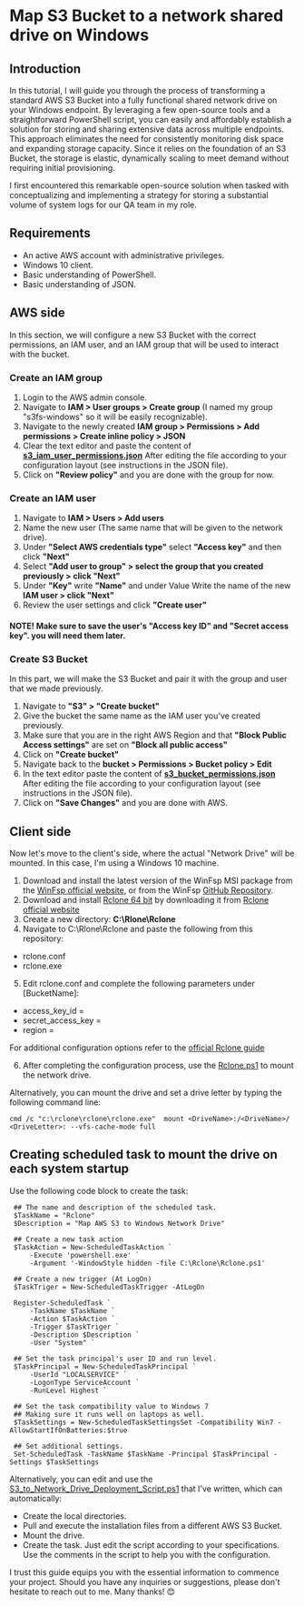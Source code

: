 # Map S3 Bucket to a network shared drive on Windows
## Introduction
In this tutorial, I will guide you through the process of transforming a standard AWS S3 Bucket into a fully functional shared network drive on your Windows endpoint. By leveraging a few open-source tools and a straightforward PowerShell script, you can easily and affordably establish a solution for storing and sharing extensive data across multiple endpoints. This approach eliminates the need for consistently monitoring disk space and expanding storage capacity. Since it relies on the foundation of an S3 Bucket, the storage is elastic, dynamically scaling to meet demand without requiring initial provisioning.

I first encountered this remarkable open-source solution when tasked with conceptualizing and implementing a strategy for storing a substantial volume of system logs for our QA team in my role.


## Requirements
- An active AWS account with administrative privileges.
- Windows 10 client.
- Basic understanding of PowerShell.
- Basic understanding of JSON.


## AWS side
In this section, we will configure a new S3 Bucket with the correct permissions, an IAM user, and an IAM group that will be used to interact with the bucket. 

### Create an IAM group
1. Login to the AWS admin console.
3. Navigate to **IAM > User groups > Create group** (I named my group "s3fs-windows" so it will be easily recognizable).
4. Navigate to the newly created **IAM group > Permissions > Add permissions > Create inline policy > JSON**
5. Clear the text editor and paste the content of [**s3_iam_user_permissions.json**](https://github.com/ThePinkPanther96/AWS/blob/main/Map%20S3%20as%20a%20network%20drive%20%20-%20Windows/s3_iam_user_permissions.json) After editing the file according to your configuration layout (see instructions in the JSON file).
6. Click on **"Review policy"** and you are done with the group for now. 

### Create an IAM user
1. Navigate to **IAM > Users > Add users** 
2. Name the new user (The same name that will be given to the network drive).
3. Under **"Select AWS credentials type"** select **"Access key"** and then click **"Next"**
4. Select **"Add user to group" > select the group that you created previously > click "Next"**
5. Under **"Key"** write **"Name"** and under Value Write the name of the new **IAM user > click "Next"**
6. Review the user settings and click **"Create user"**
  
  #### NOTE! Make sure to save the user's "Access key ID" and "Secret access key". you will need them later.


### Create S3 Bucket
In this part, we will make the S3 Bucket and pair it with the group and user that we made previously.

1. Navigate to **"S3" > "Create bucket"**
2. Give the bucket the same name as the IAM user you've created previously.
3. Make sure that you are in the right AWS Region and that **"Block Public Access settings"** are set on **"Block all public access"**
4. Click on **"Create bucket"**
5. Navigate back to the **bucket > Permissions > Bucket policy > Edit**
6. In the text editor paste the content of [**s3_bucket_permissions.json**](https://github.com/ThePinkPanther96/AWS/blob/main/Map%20S3%20as%20a%20network%20drive%20%20-%20Windows/s3_bucket_permissions.json) After editing the file according to your configuration layout (see instructions in the JSON file). 
7. Click on **"Save Changes"** and you are done with AWS.


## Client side
Now let's move to the client's side, where the actual "Network Drive" will be mounted. In this case, I'm using a Windows 10 machine.

1. Download and install the latest version of the WinFsp MSI package from the [WinFsp official website](https://github.com/winfsp/winfsp/releases/download/v2.0/winfsp-2.0.23075.msi), or from the WinFsp [GitHub Repository](https://github.com/winfsp/winfsp/releases/download/v1.10/winfsp-1.10.22006.msi). 
2. Download and install [Rclone 64 bit](https://downloads.rclone.org/v1.65.0/rclone-v1.65.0-windows-amd64.zip) by downloading it from [Rclone official website](https://rclone.org/)
3. Create a new directory: **C:\Rlone\Rclone**
4. Navigate to C:\Rlone\Rclone and paste the following from this repository:
  - rclone.conf
  - rclone.exe
5. Edit rclone.conf and complete the following parameters under [BucketName]:
  - access_key_id = 
  - secret_access_key = 
  - region = 


For additional configuration options refer to the [official Rclone guide](https://rclone.org/s3/#configuration)

6. After completing the configuration process, use the [Rclone.ps1](https://github.com/ThePinkPanther96/AWS/blob/main/Map%20S3%20as%20a%20network%20drive%20%20-%20Windows/rclone.ps1) to mount the network drive.

  Alternatively, you can mount the drive and set a drive letter by typing the following command line:
  ```nh
  cmd /c "c:\rclone\rclone\rclone.exe"  mount <DriveName>:/<DriveName>/ <DriveLetter>: --vfs-cache-mode full 
  ```
 ## Creating scheduled task to mount the drive on each system startup
   Use the following code block to create the task:
   ```nh
   	## The name and description of the scheduled task.
    $TaskName = "Rclone"
    $Description = "Map AWS S3 to Windows Network Drive"
    
    ## Create a new task action
    $TaskAction = New-ScheduledTaskAction `
        -Execute 'powershell.exe' `
        -Argument '-WindowStyle hidden -file C:\Rclone\Rclone.ps1'
    
    ## Create a new trigger (At LogOn)
    $TaskTriger = New-ScheduledTaskTrigger -AtLogOn
    
    Register-ScheduledTask `
        -TaskName $TaskName `
        -Action $TaskAction `
        -Trigger $TaskTriger `
        -Description $Description `
        -User "System" `
    
    ## Set the task principal's user ID and run level.
    $TaskPrincipal = New-ScheduledTaskPrincipal `
        -UserId "LOCALSERVICE" `
        -LogonType ServiceAccount `
        -RunLevel Highest `
    
    ## Set the task compatibility value to Windows 7
    ## Making sure it runs well on laptops as well.
    $TaskSettings = New-ScheduledTaskSettingsSet -Compatibility Win7 -AllowStartIfOnBatteries:$true
    
    ## Set additional settings.
    Set-ScheduledTask -TaskName $TaskName -Principal $TaskPrincipal -Settings $TaskSettings
   ```

Alternatively, you can edit and use the [S3_to_Network_Drive_Deployment_Script.ps1](https://github.com/ThePinkPanther96/AWS/blob/main/Map%20S3%20as%20a%20network%20drive%20%20-%20Windows/S3_to_Network_Drive_Deployment_Script.ps1) that I've written, which can automatically:
- Create the local directories.
- Pull and execute the installation files from a different AWS S3 Bucket.
- Mount the drive. 
- Create the task.
Just edit the script according to your specifications. 
Use the comments in the script to help you with the configuration.  


I trust this guide equips you with the essential information to commence your project.
Should you have any inquiries or suggestions, please don't hesitate to reach out to me.
Many thanks! 😊



